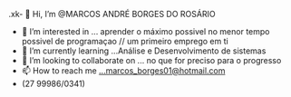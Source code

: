 .xk- 👋 Hi, I’m @MARCOS ANDRÉ BORGES DO ROSÁRIO
- 👀 I’m interested in ... aprender o máximo possivel no menor tempo possivel de programaçao // um primeiro emprego em ti
- 🌱 I’m currently learning ...Análise e Desenvolvimento de sistemas
- 💞️ I’m looking to collaborate on ... no que for preciso para o progresso
- 📫 How to reach me ...marcos_borges01@hotmail.com
- (27 99986/0341)

<!---
marcos015/marcos015 is a ✨ special ✨ repository because its `README.md` (this file) appears on your GitHub profile.
You can click the Preview link to take a look at your changes.
--->
